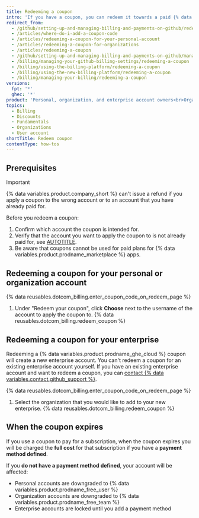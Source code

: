 ```yaml
---
title: Redeeming a coupon
intro: 'If you have a coupon, you can redeem it towards a paid {% data variables.product.prodname_dotcom %} subscription.'
redirect_from:
  - /github/setting-up-and-managing-billing-and-payments-on-github/redeeming-a-coupon
  - /articles/where-do-i-add-a-coupon-code
  - /articles/redeeming-a-coupon-for-your-personal-account
  - /articles/redeeming-a-coupon-for-organizations
  - /articles/redeeming-a-coupon
  - /github/setting-up-and-managing-billing-and-payments-on-github/managing-your-github-billing-settings/redeeming-a-coupon
  - /billing/managing-your-github-billing-settings/redeeming-a-coupon
  - /billing/using-the-billing-platform/redeeming-a-coupon
  - /billing/using-the-new-billing-platform/redeeming-a-coupon
  - /billing/managing-your-billing/redeeming-a-coupon
versions:
  fpt: '*'
  ghec: '*'
product: 'Personal, organization, and enterprise account owners<br>Organization and enterprise billing managers'
topics:
  - Billing
  - Discounts
  - Fundamentals
  - Organizations
  - User account
shortTitle: Redeem coupon
contentType: how-tos
---
```


## Prerequisites

> [!IMPORTANT]
> {% data variables.product.company_short %} can't issue a refund if you apply a coupon to the wrong account or to an account that you have already paid for.

Before you redeem a coupon:
1. Confirm which account the coupon is intended for.
1. Verify that the account you want to apply the coupon to is not already paid for, see [AUTOTITLE](/billing/how-tos/set-up-payment/manage-payment-info).
1. Be aware that coupons cannot be used for paid plans for {% data variables.product.prodname_marketplace %} apps.

## Redeeming a coupon for your personal or organization account

{% data reusables.dotcom_billing.enter_coupon_code_on_redeem_page %}
1. Under "Redeem your coupon", click **Choose** next to the username of the account to apply the coupon to.
{% data reusables.dotcom_billing.redeem_coupon %}

## Redeeming a coupon for your enterprise

Redeeming a {% data variables.product.prodname_ghe_cloud %} coupon will create a new enterprise account. You can't redeem a coupon for an existing enterprise account yourself. If you have an existing enterprise account and want to redeem a coupon, you can [contact {% data variables.contact.github_support %}](/support/contacting-github-support).

{% data reusables.dotcom_billing.enter_coupon_code_on_redeem_page %}
1. Select the organization that you would like to add to your new enterprise.
{% data reusables.dotcom_billing.redeem_coupon %}

## When the coupon expires

If you use a coupon to pay for a subscription, when the coupon expires you will be charged the **full cost** for that subscription if you have a **payment method defined**.

If you **do not have a payment method defined**, your account will be affected:
* Personal accounts are downgraded to {% data variables.product.prodname_free_user %}
* Organization accounts are downgraded to {% data variables.product.prodname_free_team %}
* Enterprise accounts are locked until you add a payment method
